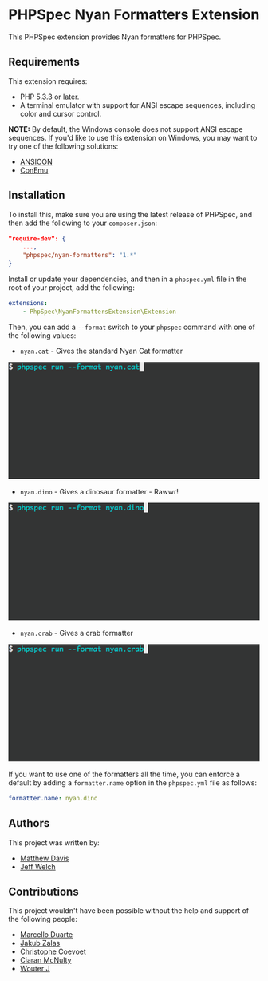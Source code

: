 # PHPSpec Nyan Formatters Extension
This PHPSpec extension provides Nyan formatters for PHPSpec.

## Requirements

This extension requires:

 * PHP 5.3.3 or later.
 * A terminal emulator with support for ANSI escape sequences, including color
   and cursor control.

**NOTE:** By default, the Windows console does not support ANSI escape
sequences. If you'd like to use this extension on Windows, you may want
to try one of the following solutions:

 * [ANSICON](https://github.com/adoxa/ansicon)
 * [ConEmu](https://github.com/Maximus5/ConEmu)


## Installation
To install this, make sure you are using the latest release of PHPSpec, and then add the following to your
`composer.json`:

```json
"require-dev": {
    ...,
    "phpspec/nyan-formatters": "1.*"
}
```

Install or update your dependencies, and then in a `phpspec.yml` file in the root of your project, add the following:

```yaml
extensions:
    - PhpSpec\NyanFormattersExtension\Extension
```

Then, you can add a `--format` switch to your `phpspec` command with one of the following values:

- `nyan.cat` - Gives the standard Nyan Cat formatter

![nyan cat formatter preview](screenshots/formatters/cat.gif)

- `nyan.dino` - Gives a dinosaur formatter - Rawwr!

![nyan dino formatter preview](screenshots/formatters/dino.gif)

- `nyan.crab` - Gives a crab formatter

![nyan crab formatter preview](screenshots/formatters/crab.gif)

If you want to use one of the formatters all the time, you can enforce a default by adding a `formatter.name` option in
the `phpspec.yml` file as follows:

```yaml
formatter.name: nyan.dino
```

## Authors
This project was written by:

- [Matthew Davis](https://twitter.com/mdavis1982)
- [Jeff Welch](https://twitter.com/whatthejeff)

## Contributions
This project wouldn't have been possible without the help and support of the following people:

- [Marcello Duarte](https://twitter.com/_md)
- [Jakub Zalas](https://twitter.com/jakub_zalas)
- [Christophe Coevoet](https://twitter.com/stof70)
- [Ciaran McNulty](https://twitter.com/ciaranmcnulty)
- [Wouter J](https://github.com/wouterj)
